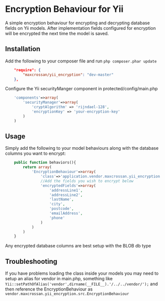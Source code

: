 Encryption Behaviour for Yii
============================

A simple encryption behaviour for encrypting and decrypting database fields on Yii models.
After implementation fields configured for encryption will be encrypted the next time the model is saved.

## Installation

Add the following to your composer file and run `php composer.phar update`

```json
    "require": {
        "maxcrossan/yii_encryption": "dev-master"
    },
```

Configure the Yii securityManger component in protected/config/main.php

```php
    'components'=>array(
        'securityManager'=>array(
            'cryptAlgorithm' => 'rijndael-128',
            'encryptionKey' => 'your-encryption-key'
        )
    )
```

## Usage

Simply add the following to your model behaviours along with the database columns you want to encrypt:

```php
    public function behaviors(){
        return array(
            'EncryptionBehaviour'=>array(
                'class'=>'application.vendor.maxcrossan.yii_encryption.src.EncryptionBehaviour',
                //Add the fields you wish to encrypt below
                'encryptedFields'=>array(
                    'addressLine1',
                    'addressLine2',
                    'lastName',
                    'city',
                    'postcode',
                    'emailAddress',
                    'phone'
                )
            )
        )
    }
```

Any encrypted database columns are best setup with the BLOB db type


## Troubleshooting

If you have problems loading the class inside your models you may need to setup an alias for vendor in main.php, something like ` Yii::setPathOfAlias('vendor',dirname(__FILE__).'/../../vendor/');` and then reference the EncryptionBehaviour as `vendor.maxcrossan.yii_encryption.src.EncryptionBehaviour`